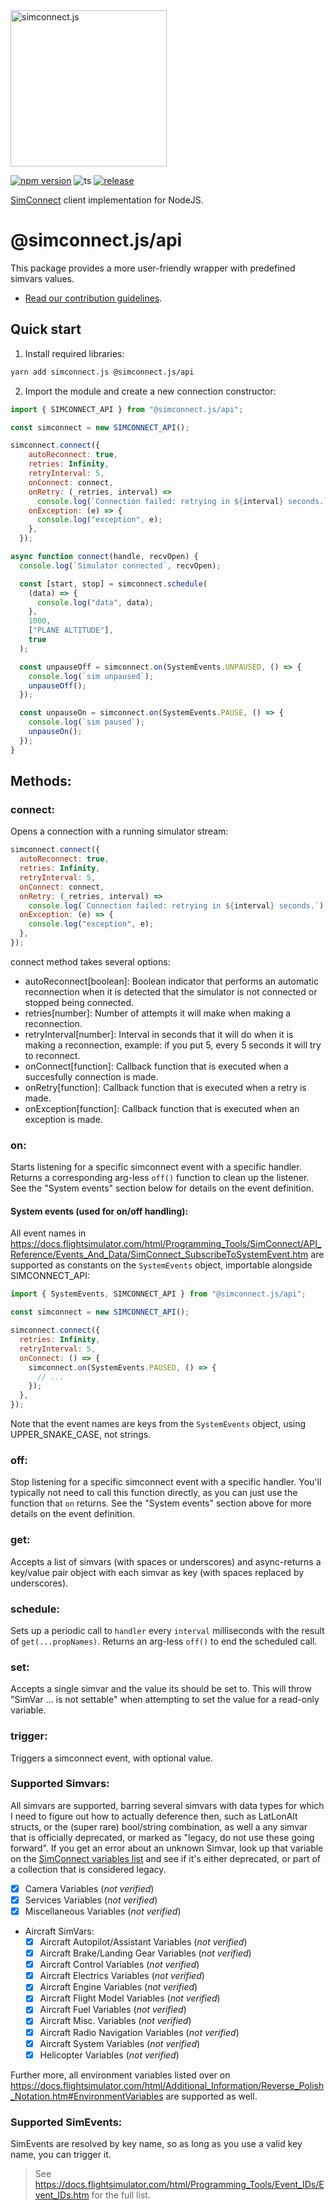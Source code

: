<img src="https://github.com/tcavenezuela/simconnect.js/assets/8359234/e8a8b35c-fc78-4615-a39f-db1a840bfaa9" alt="simconnect.js" width="250"/> 

[![npm version](https://badge.fury.io/js/@simconnect.js%2Fapi.svg)](https://badge.fury.io/js/@simconnect.js%2Fapi)
![ts](https://badgen.net/badge/Built%20With/TypeScript/blue)
[![release](https://github.com/tcavenezuela/simconnect.js/actions/workflows/release.yml/badge.svg?branch=master)](https://github.com/tcavenezuela/simconnect.js/actions/workflows/release.yml)

[SimConnect](https://docs.flightsimulator.com/html/Programming_Tools/SimConnect/SimConnect_SDK.htm) client implementation for NodeJS.

# @simconnect.js/api

This package provides a more user-friendly wrapper with predefined simvars values.

- [Read our contribution guidelines](https://github.com/tcavenezuela/simconnect.js/blob/master/.github/CONTRIBUTING.md).

## Quick start

1. Install required libraries:

```bash
yarn add simconnect.js @simconnect.js/api
```

2. Import the module and create a new connection constructor:

```js
import { SIMCONNECT_API } from "@simconnect.js/api";

const simconnect = new SIMCONNECT_API();

simconnect.connect({
    autoReconnect: true,
    retries: Infinity,
    retryInterval: 5,
    onConnect: connect,
    onRetry: (_retries, interval) =>
      console.log(`Connection failed: retrying in ${interval} seconds.`),
    onException: (e) => {
      console.log("exception", e);
    },
  });

async function connect(handle, recvOpen) {
  console.log(`Simulator connected`, recvOpen);

  const [start, stop] = simconnect.schedule(
    (data) => {
      console.log("data", data);
    },
    1000,
    ["PLANE ALTITUDE"],
    true
  );

  const unpauseOff = simconnect.on(SystemEvents.UNPAUSED, () => {
    console.log(`sim unpaused`);
    unpauseOff();
  });

  const unpauseOn = simconnect.on(SystemEvents.PAUSE, () => {
    console.log(`sim paused`);
    unpauseOn();
  });
}
```

## Methods:

### connect:

Opens a connection with a running simulator stream:

```js
simconnect.connect({
  autoReconnect: true,
  retries: Infinity,
  retryInterval: 5,
  onConnect: connect,
  onRetry: (_retries, interval) =>
    console.log(`Connection failed: retrying in ${interval} seconds.`),
  onException: (e) => {
    console.log("exception", e);
  },
});
```

connect method takes several options:

- autoReconnect[boolean]: Boolean indicator that performs an automatic reconnection when it is detected that the simulator is not connected or stopped being connected.
- retries[number]: Number of attempts it will make when making a reconnection.
- retryInterval[number]: Interval in seconds that it will do when it is making a reconnection, example: if you put 5, every 5 seconds it will try to reconnect.
- onConnect[function]: Callback function that is executed when a succesfully connection is made.
- onRetry[function]: Callback function that is executed when a retry is made.
- onException[function]: Callback function that is executed when an exception is made.

### on:

Starts listening for a specific simconnect event with a specific handler. Returns a corresponding arg-less `off()` function to clean up the listener. See the "System events" section below for details on the event definition.

#### System events (used for on/off handling):

All event names in https://docs.flightsimulator.com/html/Programming_Tools/SimConnect/API_Reference/Events_And_Data/SimConnect_SubscribeToSystemEvent.htm are supported as constants on the `SystemEvents` object, importable alongside SIMCONNECT_API:

```javascript
import { SystemEvents, SIMCONNECT_API } from "@simconnect.js/api";

const simconnect = new SIMCONNECT_API();

simconnect.connect({
  retries: Infinity,
  retryInterval: 5,
  onConnect: () => {
    simconnect.on(SystemEvents.PAUSED, () => {
      // ...
    });
  },
});
```

Note that the event names are keys from the `SystemEvents` object, using UPPER_SNAKE_CASE, not strings.

### off:

Stop listening for a specific simconnect event with a specific handler. You'll typically not need to call this function directly, as you can just use the function that `on` returns. See the "System events" section above for more details on the event definition.

### get:

Accepts a list of simvars (with spaces or underscores) and async-returns a key/value pair object with each simvar as key (with spaces replaced by underscores).

### schedule:

Sets up a periodic call to `handler` every `interval` milliseconds with the result of `get(...propNames)`. Returns an arg-less `off()` to end the scheduled call.

### set:

Accepts a single simvar and the value its should be set to. This will throw "SimVar ... is not settable" when attempting to set the value for a read-only variable.

### trigger:

Triggers a simconnect event, with optional value.

### Supported Simvars:

All simvars are supported, barring several simvars with data types for which I need to figure out how to actually deference then, such as LatLonAlt structs, or the (super rare) bool/string combination, as well a any simvar that is officially deprecated, or marked as "legacy, do not use these going forward". If you get an error about an unknown Simvar, look up that variable on the [SimConnect variables list](https://docs.flightsimulator.com/html/Programming_Tools/SimVars/Simulation_Variables.htm) and see if it's either deprecated, or part of a collection that is considered legacy.

- [x] Camera Variables (_not verified_)
- [x] Services Variables (_not verified_)
- [x] Miscellaneous Variables (_not verified_)
- Aircraft SimVars:
  - [x] Aircraft Autopilot/Assistant Variables (_not verified_)
  - [x] Aircraft Brake/Landing Gear Variables (_not verified_)
  - [x] Aircraft Control Variables (_not verified_)
  - [x] Aircraft Electrics Variables (_not verified_)
  - [x] Aircraft Engine Variables (_not verified_)
  - [x] Aircraft Flight Model Variables (_not verified_)
  - [x] Aircraft Fuel Variables (_not verified_)
  - [x] Aircraft Misc. Variables (_not verified_)
  - [x] Aircraft Radio Navigation Variables (_not verified_)
  - [x] Aircraft System Variables (_not verified_)
  - [x] Helicopter Variables (_not verified_)

Further more, all environment variables listed over on https://docs.flightsimulator.com/html/Additional_Information/Reverse_Polish_Notation.htm#EnvironmentVariables are supported as well.

### Supported SimEvents:

SimEvents are resolved by key name, so as long as you use a valid key name, you can trigger it.

> See https://docs.flightsimulator.com/html/Programming_Tools/Event_IDs/Event_IDs.htm for the full list.
